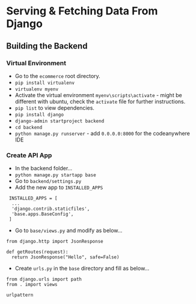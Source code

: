 # Serving & Fetching Data From Django
## Building the Backend
### Virtual Environment
- Go to the `ecommerce` root directory.
- `pip install virtualenv`
- `virtualenv myenv`
- Activate the virtual environment `myenv\scripts\activate` - might be different with ubuntu, check the `activate` file for further instructions.
- `pip list` to view dependencies.
- `pip install django`
- `django-admin startproject backend`
- `cd backend`
- `python manage.py runserver` - add `0.0.0.0:8000` for the codeanywhere IDE

### Create API App
- In the backend folder...
- `python manage.py startapp base`
- Go to `backend/settings.py`
- Add the new app to `INSTALLED_APPS`

```
 INSTALLED_APPS = [
  ...
  'django.contrib.staticfiles',
  'base.apps.BaseConfig',
 ]
```

- Go to `base/views.py` and modify as below...

```
from django.http import JsonResponse

def getRoutes(request):
  return JsonResponse("Hello", safe=False)
```

- Create `urls.py` in the `base` directory and fill as below...

```
from django.urls import path
from . import views

urlpattern
```
